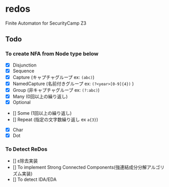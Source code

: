 # redos
Finite Automaton for SecurityCamp Z3 

## Todo

### To create NFA from Node type below

- [x] Disjunction
- [x] Sequence
- [x] Capture (キャプチャグループ ex: `(abc)`)
- [x] NamedCapture (名前付きグループ ex: `(?<year>[0-9]{4})` )
- [x] Group (非キャプチャグループ ex: `(?:abc)`)
- [x] Many (0回以上の繰り返し)
- [x] Optional
- [] Some (1回以上の繰り返し)
- [] Repeat (指定の文字数繰り返し ex `a{3}`)
- [x] Char
- [x] Dot

### To Detect ReDos

- [] ε除去実装
- [] To implement Strong Connected Components(強連結成分分解アルゴリズム実装)
- [] To detect IDA/EDA
